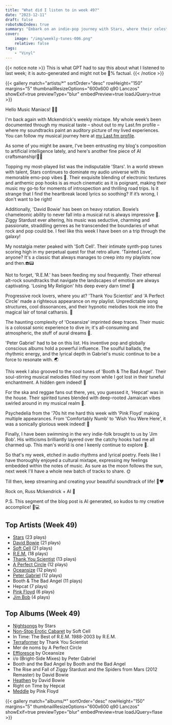 ```yaml
---
title: "What did I listen to in week 49?"
date: "2023-12-11"
draft: false
robotsNoIndex: true
summary: "Embark on an indie-pop journey with Stars, where their celestial melodies will captivate your senses!"
cover:
    image: "/img/weekly-tunes-006.png"
    relative: false
tags:
    - "Vinyl"
---
```


{{< notice note >}}
This is what GPT had to say this about what I listened to last week; it is auto-generated and might not be 💯% factual.
{{< /notice >}}

{{< gallery match="artists/*" sortOrder="desc" rowHeight="150" margins="5" thumbnailResizeOptions="600x600 q90 Lanczos" showExif=true previewType="blur" embedPreview=true loadJQuery=true >}}

Hello Music Maniacs! 🎵🔥

I'm back again with Mckendrick's weekly mixtape. My whole week’s been documented through my musical taste – shout out to my Last.fm profile – where my soundtracks paint an auditory picture of my lived experiences. You can follow my musical journey here at [my Last.fm profile](https://www.last.fm/user/RussMckendrick).

As some of you might be aware, I've been entrusting my blog's composition to artificial intelligence lately, and here's another fine piece of AI craftsmanship!🤖🎵

Topping my most-played list was the indisputable 'Stars'. In a world strewn with talent, Stars continues to dominate my audio universe with its memorable emo-pop vibes 🌟. Their exquisite blending of electronic textures and anthemic pop hooks is as much cinematic as it is poignant, making their music my go-to for moments of introspection and thrilling road trips. Is it strange that I find the heartbreak laced lyrics so soothing? If it’s wrong, I don't want to be right!

Additionally, 'David Bowie' has been on heavy rotation. Bowie’s chameleonic ability to never fall into a musical rut is always impressive 🚀. Ziggy Stardust ever altering, his music was seductive, charming and passionate, straddling genres as he transcended the boundaries of what rock and pop could be. I feel like this week I have been on a trip through the galaxy!

My nostalgia meter peaked with 'Soft Cell'. Their intimate synth-pop tunes scoring high in my perpetual quest for that retro allure. 'Tainted Love', anyone? It's a classic that always manages to creep into my playlists now and then.☎️📟

Not to forget, 'R.E.M.' has been feeding my soul frequently. Their ethereal alt-rock soundtracks that navigate the landscapes of emotion are always captivating. 'Losing My Religion' hits deep every darn time! 🎸

Progressive rock lovers, where you at? 'Thank You Scientist' and 'A Perfect Circle' made a righteous appearance on my playlist. Unpredictable song structures, cool dissonances, and their hypnotic melodies took me into the magical lair of tonal catharsis. 🤘

The haunting complexity of 'Oceansize' imprinted deep traces. Their music is a colossal sonic experience to dive in; it's all-consuming and atmospheric, the stuff of aural dreams 🌊.

'Peter Gabriel' had to be on this list. His inventive pop and globally conscious albums hold a powerful influence. The soulful ballads, the rhythmic energy, and the lyrical depth in Gabriel's music continue to be a force to resonate with. 🌏

This week I also grooved to the cool tunes of 'Booth & The Bad Angel'. Their soul-stirring musical melodies filled my room while I got lost in their tuneful enchantment. A hidden gem indeed! 💎

For the ska and reggae fans out there, yes, you guessed it, 'Hepcat' was in the house. Their spirited tunes blended with deep-rooted Jamaican vibes swirled around in my musical realm 💃.

Psychedelia from the '70s hit me hard this week with 'Pink Floyd' making multiple appearances. From 'Comfortably Numb' to 'Wish You Were Here', it was a sonically glorious week indeed! 🌙

Finally, I have been swimming in the wry indie-folk brought to us by 'Jim Bob'. His witticisms brilliantly layered over the catchy hooks had me all charmed up. This man's world is one I keenly continue to explore 🎤.

So that's my week, etched in audio rhythms and lyrical poetry. Feels like I have thoroughly enjoyed a cultural mixtape, expressing my feelings embedded within the notes of music. As sure as the moon follows the sun, next week I'll have a whole new batch of tracks to share. 🌞

Till then, keep streaming and creating your beautiful soundtrack of life! 🎵❤️

Rock on,
Russ Mckendrick + AI 🤟

P.S. This segment of the blog post is AI generated, so kudos to my creative accomplice! 🎨💻

## Top Artists (Week 49)

- [Stars](https://www.mckendrick.rocks/artist/stars/) (23 plays)
- [David Bowie](https://www.mckendrick.rocks/artist/david-bowie/) (21 plays)
- [Soft Cell](https://www.mckendrick.rocks/artist/soft-cell/) (21 plays)
- [R.E.M.](https://www.mckendrick.rocks/artist/r.e.m./) (18 plays)
- [Thank You Scientist](https://www.mckendrick.rocks/artist/thank-you-scientist/) (13 plays)
- [A Perfect Circle](https://www.mckendrick.rocks/artist/a-perfect-circle/) (12 plays)
- [Oceansize](https://www.mckendrick.rocks/artist/oceansize/) (12 plays)
- [Peter Gabriel](https://www.mckendrick.rocks/artist/peter-gabriel/) (12 plays)
- Booth & The Bad Angel (11 plays)
- Hepcat (7 plays)
- [Pink Floyd](https://www.mckendrick.rocks/artist/pink-floyd/) (6 plays)
- [Jim Bob](https://www.mckendrick.rocks/artist/jim-bob/) (4 plays)


## Top Albums (Week 49)

- [Nightsongs](https://www.mckendrick.rocks/albums/nightsongs-28758394/) by Stars
- [Non-Stop Erotic Cabaret](https://www.mckendrick.rocks/albums/non-stop-erotic-cabaret-29082403/) by Soft Cell
- In Time: The Best of R.E.M. 1988-2003 by R.E.M.
- [Terraformer](https://www.mckendrick.rocks/albums/terraformer-13732222/) by Thank You Scientist
- Mer de noms by A Perfect Circle
- [Effloresce](https://www.mckendrick.rocks/albums/effloresce-1460913/) by Oceansize
- i/o (Bright-Side Mixes) by Peter Gabriel
- Booth and the Bad Angel by Booth and the Bad Angel
- The Rise and Fall of Ziggy Stardust and the Spiders from Mars (2012 Remaster) by David Bowie
- [Heathen](https://www.mckendrick.rocks/albums/heathen-3285687/) by David Bowie
- Right on Time by Hepcat
- [Meddle](https://www.mckendrick.rocks/albums/meddle-4137493/) by Pink Floyd


{{< gallery match="albums/*" sortOrder="desc" rowHeight="150" margins="5" thumbnailResizeOptions="600x600 q90 Lanczos" showExif=true previewType="blur" embedPreview=true loadJQuery=flase >}}